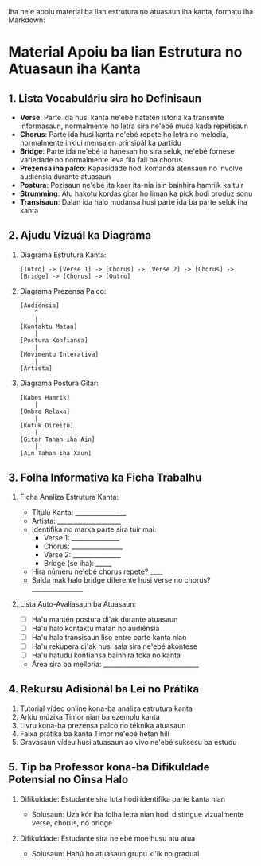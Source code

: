 Iha ne'e apoiu material ba lian estrutura no atuasaun iha kanta, formatu iha Markdown:

# Material Apoiu ba lian Estrutura no Atuasaun iha Kanta

## 1. Lista Vocabuláriu sira ho Definisaun

- **Verse**: Parte ida husi kanta ne'ebé hateten istória ka transmite informasaun, normalmente ho letra sira ne'ebé muda kada repetisaun
- **Chorus**: Parte ida husi kanta ne'ebé repete ho letra no melodia, normalmente inklui mensajen prinsipál ka partidu
- **Bridge**: Parte ida ne'ebé la hanesan ho sira seluk, ne'ebé fornese variedade no normalmente leva fila fali ba chorus
- **Prezensa iha palco**: Kapasidade hodi komanda atensaun no involve audiénsia durante atuasaun
- **Postura**: Pozisaun ne'ebé ita kaer ita-nia isin bainhira hamriik ka tuir
- **Strumming**: Atu hakotu kordas gitar ho liman ka pick hodi produz sonu
- **Transisaun**: Dalan ida halo mudansa husi parte ida ba parte seluk iha kanta

## 2. Ajudu Vizuál ka Diagrama

1. Diagrama Estrutura Kanta:
   ```
   [Intro] -> [Verse 1] -> [Chorus] -> [Verse 2] -> [Chorus] -> [Bridge] -> [Chorus] -> [Outro]
   ```

2. Diagrama Prezensa Palco:
   ```
   [Audiénsia]
       ^
       |
   [Kontaktu Matan]
       |
   [Postura Konfiansa]
       |
   [Movimentu Interativa]
       |
   [Artista]
   ```

3. Diagrama Postura Gitar:
   ```
   [Kabes Hamrik]
       |
   [Ombro Relaxa]
       |
   [Kotuk Direitu]
       |
   [Gitar Tahan iha Ain]
       |
   [Ain Tahan iha Xaun]
   ```

## 3. Folha Informativa ka Ficha Trabalhu

1. Ficha Analiza Estrutura Kanta:
   - Títulu Kanta: ________________
   - Artista: ____________________
   - Identifika no marka parte sira tuir mai:
     * Verse 1: _______________
     * Chorus: ________________
     * Verse 2: _______________
     * Bridge (se iha): _____
   - Hira númeru ne'ebé chorus repete? ____
   - Saida mak halo bridge diferente husi verse no chorus? ________________

2. Lista Auto-Avaliasaun ba Atuasaun:
   - [ ] Ha'u mantén postura di'ak durante atuasaun
   - [ ] Ha'u halo kontaktu matan ho audiénsia
   - [ ] Ha'u halo transisaun liso entre parte kanta nian
   - [ ] Ha'u rekupera di'ak husi sala sira ne'ebé akontese
   - [ ] Ha'u hatudu konfiansa bainhira toka no kanta
   - Área sira ba melloria: ______________________________

## 4. Rekursu Adisionál ba Lei no Prátika

1. Tutorial vídeo online kona-ba analiza estrutura kanta
2. Arkiu múzika Timor nian ba ezemplu kanta
3. Livru kona-ba prezensa palco no téknika atuasaun
4. Faixa prátika ba kanta Timor ne'ebé hetan hili
5. Gravasaun vídeu husi atuasaun ao vivo ne'ebé suksesu ba estudu

## 5. Tip ba Professor kona-ba Difikuldade Potensial no Oinsa Halo

1. Difikuldade: Estudante sira luta hodi identifika parte kanta nian
   - Solusaun: Uza kór iha folha letra nian hodi distingue vizualmente verse, chorus, no bridge

2. Difikuldade: Estudante sira ne'ebé moe husu atu atua
   - Solusaun: Hahú ho atuasaun grupu ki'ik no gradual